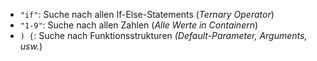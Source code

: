 - `"if"`: Suche nach allen If-Else-Statements (*Ternary Operator*)
- `"1-9"`: Suche nach allen Zahlen (*Alle Werte in Containern*)
- `) {`: Suche nach Funktionsstrukturen *(Default-Parameter, Arguments, usw.*)